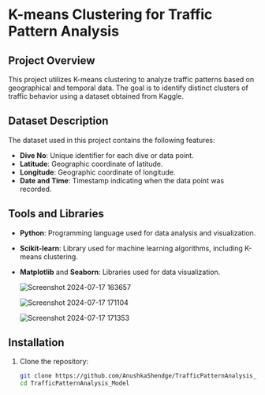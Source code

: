 # K-means Clustering for Traffic Pattern Analysis

## Project Overview
This project utilizes K-means clustering to analyze traffic patterns based on geographical and temporal data. The goal is to identify distinct clusters of traffic behavior using a dataset obtained from Kaggle.

## Dataset Description
The dataset used in this project contains the following features:
- **Dive No**: Unique identifier for each dive or data point.
- **Latitude**: Geographic coordinate of latitude.
- **Longitude**: Geographic coordinate of longitude.
- **Date and Time**: Timestamp indicating when the data point was recorded.

## Tools and Libraries
- **Python**: Programming language used for data analysis and visualization.
- **Scikit-learn**: Library used for machine learning algorithms, including K-means clustering.
- **Matplotlib** and **Seaborn**: Libraries used for data visualization.

  ![Screenshot 2024-07-17 163657](https://github.com/user-attachments/assets/ed7f273c-6e1b-4867-a791-db1473ccd85d)

  ![Screenshot 2024-07-17 171104](https://github.com/user-attachments/assets/c98e36e9-53ee-4ede-8ae8-62505b080245)

  ![Screenshot 2024-07-17 171353](https://github.com/user-attachments/assets/c10ceff1-1d44-469b-8562-552ef2ffd7d5)


  

## Installation
1. Clone the repository:
   ```bash
   git clone https://github.com/AnushkaShendge/TrafficPatternAnalysis_Model
   cd TrafficPatternAnalysis_Model
